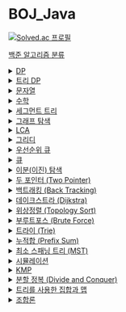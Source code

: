 # BOJ_Java
[![Solved.ac
프로필](http://mazassumnida.wtf/api/generate_badge?boj=anm0307)](https://solved.ac/anm0307)

<a href="https://www.acmicpc.net/problem/tags">백준 알고리즘 분류</a>
<details>
<summary><a href="https://www.acmicpc.net/problemset?sort=ac_desc&algo=25"> DP</a></summary>
<div markdown="1">       
<pre>
- <a href="https://www.acmicpc.net/problem/1010">1010. 다리 놓기</a>
- <a href="https://www.acmicpc.net/problem/2839">2839. 설탕 배달</a>
- <a href="https://www.acmicpc.net/problem/1463">1463. 1로 만들기</a>
- <a href="https://www.acmicpc.net/problem/16441">16441. 아기돼지와 늑대</a>
- <a href="https://www.acmicpc.net/problem/1562">1562. 계단 수</a>
- <a href="https://www.acmicpc.net/problem/2098">2098. 외판원 순회</a>
- <a href="https://www.acmicpc.net/problem/27212">27212. 미팅</a>
- <a href="https://www.acmicpc.net/problem/11066">11066. 파일 합치기</a>
- <a href="https://www.acmicpc.net/problem/12865">12865. 평범한 배낭</a>
- <a href="https://www.acmicpc.net/problem/7579">7579. 앱</a>
- <a href="https://www.acmicpc.net/problem/2293">2293. 동전 1</a>
- <a href="https://www.acmicpc.net/problem/2294">2294. 동전 2</a>
- <a href="https://www.acmicpc.net/problem/11053">11053. 가장 긴 증가하는 부분 수열</a>
- <a href="https://www.acmicpc.net/problem/11054">11054. 가장 긴 바이토닉 부분 수열</a>
- <a href="https://www.acmicpc.net/problem/11722">11722. 가장 긴 감소하는 부분 수열</a>
- <a href="https://www.acmicpc.net/problem/11055">11055. 가장 큰 증가 부분 수열</a>
- <a href="https://www.acmicpc.net/problem/15486">15486. 퇴사 2</a>
- <a href="https://www.acmicpc.net/problem/2565">2565. 전깃줄</a>
- <a href="https://www.acmicpc.net/problem/1937">1937. 욕심쟁이 판다</a>
- <a href="https://www.acmicpc.net/problem/1520">1520. 내리막 길</a>
- <a href="https://www.acmicpc.net/problem/1103">1103. 게임</a>
- <a href="https://www.acmicpc.net/problem/17090">17090. 미로 탈출하기</a>
- <a href="https://www.acmicpc.net/problem/11726">11726. 2×n 타일링</a>
- <a href="https://www.acmicpc.net/problem/11727">11727. 2×n 타일링 2</a>
- <a href="https://www.acmicpc.net/problem/1793">1793. 타일링</a>
- <a href="https://www.acmicpc.net/problem/2096">2096. 내려가기</a>
- <a href="https://www.acmicpc.net/problem/15571">15571. 블록 3</a>
- <a href="https://www.acmicpc.net/problem/15572">15572. 블록 4</a>
- <a href="https://www.acmicpc.net/problem/2629">2629. 양팔저울</a>
- <a href="https://www.acmicpc.net/problem/16194">16194. 카드 구매하기 2</a>
- <a href="https://www.acmicpc.net/problem/5557">5557. 1학년</a>
- <a href="https://www.acmicpc.net/problem/17070">17070. 파이프 옮기기 1</a>
- <a href="https://www.acmicpc.net/problem/11049">11049. 행렬 곱셈 순서</a>
- <a href="https://www.acmicpc.net/problem/2169">2169. 로봇 조종하기</a>
- <a href="https://www.acmicpc.net/problem/2240">2240. 자두나무</a>
- <a href="https://www.acmicpc.net/problem/2011">2011. 암호코드</a>
- <a href="https://www.acmicpc.net/problem/9084">9084. 동전</a>
- <a href="https://www.acmicpc.net/problem/1256">1256. 사전</a>
- <a href="https://www.acmicpc.net/problem/25759">25759. 들판 건너가기</a>
</pre>
</div>
</details>

<details>
<summary><a href="https://www.acmicpc.net/problemset?sort=ac_desc&algo=92"> 트리 DP</a></summary>
<div markdown="1">       
<pre>
- <a href="https://www.acmicpc.net/problem/15681">15681. 트리와 쿼리</a>
- <a href="https://www.acmicpc.net/problem/2213">2213. 트리의 독립집합</a>
- <a href="https://www.acmicpc.net/problem/2533">2533. 사회망 서비스(SNS)</a>
- <a href="https://www.acmicpc.net/problem/1949">1949. 우수 마을</a>
- <a href="https://www.acmicpc.net/problem/1135">1135. 뉴스 전하기</a>
- <a href="https://www.acmicpc.net/problem/13325">13325. 이진 트리</a>
- <a href="https://www.acmicpc.net/problem/14267">14267. 회사 문화 1</a>
</pre>
</div>
</details>

<details>
<summary><a href="https://www.acmicpc.net/problemset?sort=ac_desc&algo=158"> 문자열</a></summary>
<div markdown="1">       
<pre>
- <a href="https://www.acmicpc.net/problem/4458">4458. 첫 글자를 대문자로</a>
- <a href="https://www.acmicpc.net/problem/5582">5582. 공통 부분 문자열</a>
- <a href="https://www.acmicpc.net/problem/9251">9251. LCS</a>
- <a href="https://www.acmicpc.net/problem/9935">9935. 문자열 폭발</a>
- <a href="https://www.acmicpc.net/problem/5430">5430. AC</a>
</pre>
</div>
</details>

<details>
<summary><a href="acmicpc.net/problemset?sort=ac_desc&algo=124"> 수학</a></summary>
<div markdown="1">       
<pre>
- <a href="https://www.acmicpc.net/problem/2417">2471. 정수 제곱근</a>
- <a href="https://www.acmicpc.net/problem/13458">13458. 시험 감독</a>
- <a href="https://www.acmicpc.net/problem/1064">1064. 평행사변형</a>
</pre>
</div>
</details>

<details>
<summary><a href="https://www.acmicpc.net/problemset?sort=ac_desc&algo=65"> 세그먼트 트리</a></summary>
<div markdown="1">       
<pre>
- <a href="https://www.acmicpc.net/problem/2042">2042. 구간 합 구하기</a>
- <a href="https://www.acmicpc.net/problem/11505">11505. 구간 곱 구하기</a>
- <a href="https://www.acmicpc.net/problem/2357">2357. 최솟값과 최댓값</a>
- <a href="https://www.acmicpc.net/problem/24915">24915. 센터가 돋보여야 해</a>
</pre>
</div>
</details>

<details>
<summary><a href="https://www.acmicpc.net/problemset?sort=ac_desc&algo=11"> 그래프 탐색</a></summary>
<div markdown="1">       
<pre>
- <a href="https://www.acmicpc.net/problem/2606">2606. 바이러스</a>
- <a href="https://www.acmicpc.net/problem/7569">7569. 토마토</a>
- <a href="https://www.acmicpc.net/problem/3197">3197. 백조의 호수</a>
- <a href="https://www.acmicpc.net/problem/2665">2665. 미로만들기</a>
- <a href="https://www.acmicpc.net/problem/2665">2206. 벽 부수고 이동하기</a>
- <a href="https://www.acmicpc.net/problem/1600">1600. 말이 되고픈 원숭이</a>
- <a href="https://www.acmicpc.net/problem/1261">1261. 알고스팟</a>
</pre>
</div>
</details>

<details>
<summary><a href="https://www.acmicpc.net/problemset?sort=ac_desc&algo=41"> LCA</a></summary>
<div markdown="1">       
<pre>
- <a href="https://www.acmicpc.net/problem/11437">11437. LCA</a>
- <a href="https://www.acmicpc.net/problem/11438">11438. LCA 2</a> (Segment Tree, DP)
</pre>
</div>
</details>

<details>
<summary><a href="https://www.acmicpc.net/problemset?sort=ac_desc&algo=33"> 그리디</a></summary>
<div markdown="1">       
<pre>
- <a href="https://www.acmicpc.net/problem/1715">1715. 카드 정렬하기</a>
- <a href="https://www.acmicpc.net/problem/2873">2873. 롤러코스터</a>
- <a href="https://www.acmicpc.net/problem/1202">1202. 보석 도둑</a>
- <a href="https://www.acmicpc.net/problem/13975">13975. 파일 합치기 3</a>
- <a href="https://www.acmicpc.net/problem/2437">2437. 저울</a>
- <a href="https://www.acmicpc.net/problem/1339">1339. 단어 수학</a>
- <a href="https://www.acmicpc.net/problem/1744">1744. 수 묶기</a>
- <a href="https://www.acmicpc.net/problem/11000">11000. 강의실 배정</a>
- <a href="https://www.acmicpc.net/problem/1700">1700. 멀티탭 스케줄링</a>
- <a href="https://www.acmicpc.net/problem/17280">17280. 카풀 매칭</a>
- <a href="https://www.acmicpc.net/problem/3109">3109. 빵집</a>
</pre>
</div>
</details>

<details>
<summary><a href="https://www.acmicpc.net/problemset?sort=ac_desc&algo=59"> 우선순위 큐</a></summary>
<div markdown="1">       
<pre>
- <a href="https://www.acmicpc.net/problem/2014">2014. 소수의 곱</a>
- <a href="https://www.acmicpc.net/problem/14464">14464. 소가 길을 건너간 이유 4</a>
- <a href="https://www.acmicpc.net/problem/1781">1781. 컵라면</a>
</pre>
</div>
</details>

<details>
<summary><a href="https://www.acmicpc.net/problemset?sort=ac_desc&algo=72"> 큐</a></summary>
<div markdown="1">       
<pre>
- <a href="https://www.acmicpc.net/problem/3190">3190. 뱀</a>
</pre>
</div>
</details>

<details>
<summary><a href="https://www.acmicpc.net/problemset?sort=ac_desc&algo=12"> 이분(이진) 탐색</a></summary>
<div markdown="1">       
<pre>
- <a href="https://www.acmicpc.net/problem/1450">1450. 냅색문제</a>
- <a href="https://www.acmicpc.net/problem/1208">1208. 부분수열의 합 2</a>
- <a href="https://www.acmicpc.net/problem/2352">2352. 반도체 설계</a>
- <a href="https://www.acmicpc.net/problem/12015">12015. 가장 긴 증가하는 부분 수열 2</a>
- <a href="https://www.acmicpc.net/problem/10815">10815. 숫자 카드</a>
- <a href="https://www.acmicpc.net/problem/10816">10816. 숫자 카드 2</a>
- <a href="https://www.acmicpc.net/problem/1654">1654. 랜선 자르기</a>
- <a href="https://www.acmicpc.net/problem/2805">2805. 나무 자르기</a>
- <a href="https://www.acmicpc.net/problem/2110">2110. 공유기 설치</a>
- <a href="https://www.acmicpc.net/problem/3020">3020. 개똥벌레</a>
- <a href="https://www.acmicpc.net/problem/2143">2143. 두 배열의 합</a>
- <a href="https://www.acmicpc.net/problem/2467">2467. 용액</a>
- <a href="https://www.acmicpc.net/problem/1300">1300. K번째 수</a>
- <a href="https://www.acmicpc.net/problem/1508">1508. 레이스</a>
- <a href="https://www.acmicpc.net/problem/20917">20917. 사회적 거리 두기</a>
- <a href="https://www.acmicpc.net/problem/17179">17179. 케이크 자르기</a>
- <a href="https://www.acmicpc.net/problem/2632">2632. 피자판매</a>
</pre>
</div>
</details>

<details>
<summary><a href="https://www.acmicpc.net/problemset?sort=ac_desc&algo=80"> 두 포인터 (Two Pointer)</a></summary>
<div markdown="1">       
<pre>
- <a href="https://www.acmicpc.net/problem/2842">2842. 집배원 한상덕</a>
- <a href="https://www.acmicpc.net/problem/1253">1253. 좋다</a>
- <a href="https://www.acmicpc.net/problem/1806">1806. 부분합</a>
- <a href="https://www.acmicpc.net/problem/16434">16434. 드래곤 앤 던전</a>
</pre>
</div>
</details>

<details>
<summary><a href="https://www.acmicpc.net/problemset?sort=ac_desc&algo=5"> 백트래킹 (Back Tracking)</a></summary>
<div markdown="1">       
<pre>
- <a href="https://www.acmicpc.net/problem/15686">15686. 치킨 배달</a>
- <a href="https://www.acmicpc.net/problem/1987">1987. 알파벳</a>
- <a href="https://www.acmicpc.net/problem/19236">19236. 청소년 상어</a>
- <a href="https://www.acmicpc.net/problem/1759">1759. 암호 만들기</a>
- <a href="https://www.acmicpc.net/problem/17471">17471. 게리맨더링</a>
</pre>
</div>
</details>

<details>
<summary><a href="https://www.acmicpc.net/problemset?sort=ac_desc&algo=22"> 데이크스트라 (Dijkstra)</a></summary>
<div markdown="1">       
<pre>
- <a href="https://www.acmicpc.net/problem/1753">1753. 최단경로</a>
- <a href="https://www.acmicpc.net/problem/1504">1504. 특정한 최단 경로</a>
- <a href="https://www.acmicpc.net/problem/1238">1238. 파티</a>
- <a href="https://www.acmicpc.net/problem/5719">5719. 거의 최단 경로</a>
- <a href="https://www.acmicpc.net/problem/1854">1854. K번째 최단경로 찾기</a>
- <a href="https://www.acmicpc.net/problem/9376">9376. 탈옥</a>
- <a href="https://www.acmicpc.net/problem/14938">14938. 서강그라운드</a>
- <a href="https://www.acmicpc.net/problem/10282">10282. 해킹</a>
- <a href="https://www.acmicpc.net/problem/2176">2176. 합리적인 이동경로</a>
- <a href="https://www.acmicpc.net/problem/2211">2211. 네트워크 복구</a>
</pre>
</div>
</details>

<details>
<summary><a href="https://www.acmicpc.net/problemset?sort=ac_desc&algo=78"> 위상정렬 (Topology Sort)</a></summary>
<div markdown="1">       
<pre>
- <a href="https://www.acmicpc.net/problem/1005">1005. ACM Craft</a>
- <a href="https://www.acmicpc.net/problem/3665">3665. 최종 순위</a>
- <a href="https://www.acmicpc.net/problem/2623">2623. 음악프로그램</a>
- <a href="https://www.acmicpc.net/problem/1516">1516. 게임 개발</a>
</pre>
</div>
</details>

<details>
<summary><a href="https://www.acmicpc.net/problemset?sort=ac_desc&algo=125"> 부루트포스 (Brute Force)</a></summary>
<div markdown="1">       
<pre>
- <a href="https://www.acmicpc.net/problem/15660">15660. 테르토미노 (2)</a>
</pre>
</div>
</details>

<details>
<summary><a href="https://www.acmicpc.net/problemset?sort=ac_desc&algo=79"> 트라이 (Trie)</a></summary>
<div markdown="1">       
<pre>
- <a href="https://www.acmicpc.net/problem/5052">5052. 전화번호 목록</a>
</pre>
</div>
</details>

<details>
<summary><a href="https://www.acmicpc.net/problemset?sort=ac_desc&algo=139"> 누적합 (Prefix Sum)</a></summary>
<div markdown="1">       
<pre>
- <a href="https://www.acmicpc.net/problem/3020">3020. 개똥벌레</a>
- <a href="https://www.acmicpc.net/problem/11659">11659. 구간 합 구하기 4</a>
- <a href="https://www.acmicpc.net/problem/11660">11660. 구간 합 구하기 5</a>
- <a href="https://www.acmicpc.net/problem/2143">2143. 두 배열의 합</a>
</pre>
</div>
</details>

<details>
<summary><a href="https://www.acmicpc.net/problemset?sort=ac_desc&algo=49"> 최소 스패닝 트리 (MST)</a></summary>
<div markdown="1">       
<pre>
- <a href="https://www.acmicpc.net/problem/1197">1197. 최소 스패닝 트리 (Prim, Kruskal)</a>
- <a href="https://www.acmicpc.net/problem/1922">1922. 네트워크 연결 (Prim, Kruskal)</a>
- <a href="https://www.acmicpc.net/problem/1647">1647. 도시 분할 계획 (Prim, Kruskal)</a>
- <a href="https://www.acmicpc.net/problem/4386">4386. 별자리 만들기 (Kruskal)</a>
</pre>
</div>
</details>

<details>
<summary><a href="https://www.acmicpc.net/problemset?sort=ac_desc&algo=141"> 시뮬레이션</a></summary>
<div markdown="1">       
<pre>
- <a href="https://www.acmicpc.net/problem/14503">14503. 로봇 청소기</a>
- <a href="https://www.acmicpc.net/problem/14891">14891. 톱니바퀴</a>
- <a href="https://www.acmicpc.net/problem/13460">13460. 구슬 탈출 2</a>
- <a href="https://www.acmicpc.net/problem/15683">15683. 감시</a>
</pre>
</div>
</details>

<details>
<summary><a href="https://www.acmicpc.net/problemset?sort=ac_desc&algo=40"> KMP</a></summary>
<div markdown="1">       
<pre>
- <a href="https://www.acmicpc.net/problem/1701">1701. Cubeditor</a>
- <a href="https://www.acmicpc.net/problem/1786">1786. 찾기</a>
- <a href="https://www.acmicpc.net/problem/1305">1305. 광고</a>
- <a href="https://www.acmicpc.net/problem/4354">4354. 문자열 제곱</a>
- <a href="https://www.acmicpc.net/problem/10266">10266. 시계 사진들</a>
- <a href="https://www.acmicpc.net/problem/11585">11585. 속타는 저녁 메뉴</a>
- <a href="https://www.acmicpc.net/problem/7575">7575. 바이러스</a>
</pre>
</div>
</details>

<details>
<summary><a href="https://www.acmicpc.net/problemset?sort=ac_desc&algo=24"> 분할 정복 (Divide and Conquer)</a></summary>
<div markdown="1">       
<pre>
- <a href="https://www.acmicpc.net/problem/2447">2447. 별 찍기 - 10</a>
- <a href="https://www.acmicpc.net/problem/1629">1629. 곱셈</a>
- <a href="https://www.acmicpc.net/problem/10830">10830. 행렬 제곱</a>
</pre>
</div>
</details>

<details>
<summary><a href="https://www.acmicpc.net/problemset?sort=ac_desc&algo=74"> 트리를 사용한 집합과 맵</a></summary>
<div markdown="1">       
<pre>
- <a href="https://www.acmicpc.net/problem/2447">2447. 별 찍기 - 10</a>
- <a href="https://www.acmicpc.net/problem/7662">7662. 이중 우선순위 큐</a>
</div>
</details>

<details>
<summary><a href="https://www.acmicpc.net/problemset?sort=ac_desc&algo=6"> 조합론</a></summary>
<div markdown="1">       
<pre>
- <a href="https://www.acmicpc.net/problem/15791">15791. 세진이의 미팅</a>
- <a href="https://www.acmicpc.net/problem/17205">17205. 진우의 비밀번호</a>
- <a href="https://www.acmicpc.net/problem/15824">15824. 너 봄에는 캡사이신이 맛있단다</a>
- <a href="https://www.acmicpc.net/problem/10978">10978. 기숙사 재배정</a>
</div>
</details>
